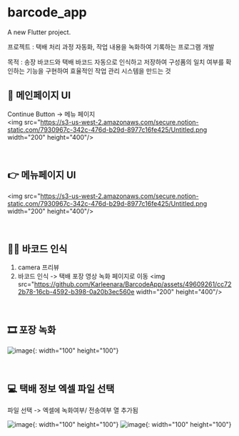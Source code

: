 # barcode_app

A new Flutter project.  

프로젝트 : 택배 처리 과정 자동화, 작업 내용을 녹화하여 기록하는 프로그램 개발

목적 : 송장 바코드와 택배 바코드 자동으로 인식하고 저장하여 구성품의 일치 여부를 확인하는 기능을 구현하여 효율적인 작업 관리 시스템을 만드는 것


## 👩 메인페이지 UI
Continue Button -> 메뉴 페이지  
<img src="https://s3-us-west-2.amazonaws.com/secure.notion-static.com/7930967c-342c-476d-b29d-8977c16fe425/Untitled.png  width="200" height="400"/>

  </br>

## 👉 메뉴페이지 UI

<img src="https://s3-us-west-2.amazonaws.com/secure.notion-static.com/7930967c-342c-476d-b29d-8977c16fe425/Untitled.png  width="200" height="400"/>

</br>

## 💇‍♂️ 바코드 인식
1) camera 프리뷰
2) 바코드 인식 -> 택배 포장 영상 녹화 페이지로 이동
<img src="https://github.com/Karleenara/BarcodeApp/assets/49609261/cc722b78-16cb-4592-b398-0a20b3ec560e  width="200" height="400"/>

</br>
 
## 🎞 포장 녹화

 ![image](https://github.com/Karleenara/BarcodeApp/assets/49609261/7e06ab70-ff90-4d9b-adef-d0cb54bf34c6){: width="100" height="100"}

</br>

## 💻 택배 정보 엑셀 파일 선택
파일 선택 -> 엑셀에 녹화여부/ 전송여부 열 추가됨  

 ![image](https://github.com/Karleenara/BarcodeApp/assets/49609261/644f9972-d7c1-49eb-8f88-496010a19106){: width="100" height="100"}
![image](https://github.com/Karleenara/BarcodeApp/assets/49609261/9165727f-2731-4249-a90b-5abe30560f7b){: width="100" height="100"}




